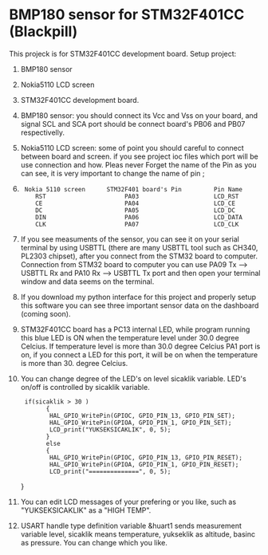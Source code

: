 # BMP180 sensor for STM32F401CC (Blackpill)
 This projeck is for STM32F401CC development board.
Setup project:
  1. BMP180 sensor
  2. Nokia5110 LCD screen
  3. STM32F401CC development board.

1. BMP180 sensor: you should connect its Vcc and Vss on your board, and signal SCL and SCA port should be connect board's PB06 and PB07 respectivelly. 
2. Nokia5110 LCD screen: some of point you should careful to connect between board and screen. if you see project ioc files which port will be use connection and how. Pleas never Forget the name of the Pin as you can see, it is very important to change the name of pin ;

3.      Nokia 5110 screen      STM32F401 board's Pin         Pin Name
           RST                      PA03                     LCD_RST
           CE                       PA04                     LCD_CE
           DC                       PA05                     LCD_DC
           DIN                      PA06                     LCD_DATA
           CLK                      PA07                     LCD_CLK
           
4. If you see measuments of the sensor, you can see it on your serial terminal by using USBTTL (there are many USBTTL tool such as CH340, PL2303 chipset), after you connect from the STM32 board to computer. Connection from STM32 board to computer you can use PA09 Tx --> USBTTL Rx and PA10 Rx --> USBTTL Tx port and then open your terminal window and data seems on the terminal. 
5. If you download my python interface for this project and properly setup this software you can see three important sensor data on the dashboard (coming soon).
6. STM32F401CC board has a PC13 internal LED, while program running this blue LED is ON when the temperature level under 30.0 degree Celcius. If temperature level is more than 30.0 degree Celcius PA1 port is on, if you connect a LED for this port, it will be on when the temperature is more than 30. degree Celcius.  
7. You can change degree of the LED's on level sicaklik variable. LED's on/off is controlled by sicaklik variable.


        if(sicaklik > 30 )
              {
               HAL_GPIO_WritePin(GPIOC, GPIO_PIN_13, GPIO_PIN_SET);
               HAL_GPIO_WritePin(GPIOA, GPIO_PIN_1, GPIO_PIN_SET);
               LCD_print("YUKSEKSICAKLIK", 0, 5);
              }
              else
              {
               HAL_GPIO_WritePin(GPIOC, GPIO_PIN_13, GPIO_PIN_RESET);
               HAL_GPIO_WritePin(GPIOA, GPIO_PIN_1, GPIO_PIN_RESET);
               LCD_print("==============", 0, 5);
	}
8. You can edit LCD messages of your prefering or you like, such as "YUKSEKSICAKLIK" as a "HIGH TEMP".
9. USART handle type definition variable &huart1 sends measurement variable level, sicaklik means temperature, yukseklik as altitude, basinc as pressure. You can change which you like. 


